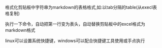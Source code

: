 格式化剪贴板中字符串为markdown的表格格式,如:以tab分隔的table(从execl表格复制)

执行一下命令，自动把第一行变为表头，自动替换剪贴板中的excel格式为markdown格式

linux可以设置系统快捷键，windows可以配合快捷键工具使用或手点执行